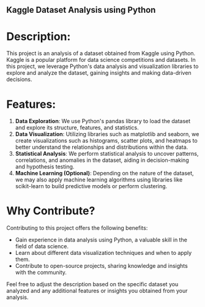 ## Kaggle Dataset Analysis using Python

# Description:
This project is an analysis of a dataset obtained from Kaggle using Python. Kaggle is a popular platform for data science competitions and datasets. In this project, we leverage Python's data analysis and visualization libraries to explore and analyze the dataset, gaining insights and making data-driven decisions.

# Features:
1. **Data Exploration**: We use Python's pandas library to load the dataset and explore its structure, features, and statistics.
2. **Data Visualization**: Utilizing libraries such as matplotlib and seaborn, we create visualizations such as histograms, scatter plots, and heatmaps to better understand the relationships and distributions within the data.
3. **Statistical Analysis**: We perform statistical analysis to uncover patterns, correlations, and anomalies in the dataset, aiding in decision-making and hypothesis testing.
4. **Machine Learning (Optional)**: Depending on the nature of the dataset, we may also apply machine learning algorithms using libraries like scikit-learn to build predictive models or perform clustering.

# Why Contribute?
Contributing to this project offers the following benefits:
- Gain experience in data analysis using Python, a valuable skill in the field of data science.
- Learn about different data visualization techniques and when to apply them.
- Contribute to open-source projects, sharing knowledge and insights with the community.


Feel free to adjust the description based on the specific dataset you analyzed and any additional features or insights you obtained from your analysis.
